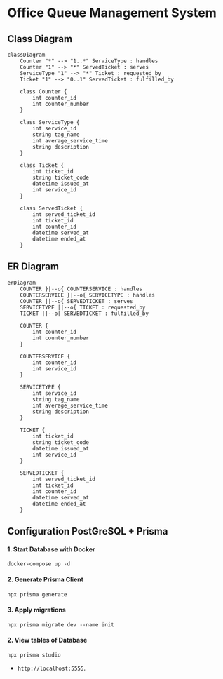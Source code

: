 # Office Queue Management System

## Class Diagram

``` mermaid
classDiagram
    Counter "*" --> "1..*" ServiceType : handles
    Counter "1" --> "*" ServedTicket : serves
    ServiceType "1" --> "*" Ticket : requested_by
    Ticket "1" --> "0..1" ServedTicket : fulfilled_by

    class Counter {
        int counter_id
        int counter_number
    }

    class ServiceType {
        int service_id
        string tag_name
        int average_service_time
        string description
    }
    
    class Ticket {
        int ticket_id
        string ticket_code
        datetime issued_at
        int service_id
    }

    class ServedTicket {
        int served_ticket_id
        int ticket_id
        int counter_id
        datetime served_at
        datetime ended_at
    }
```

## ER Diagram

``` mermaid
erDiagram
    COUNTER }|--o{ COUNTERSERVICE : handles
    COUNTERSERVICE }|--o{ SERVICETYPE : handles
    COUNTER ||--o{ SERVEDTICKET : serves
    SERVICETYPE ||--o{ TICKET : requested_by
    TICKET ||--o| SERVEDTICKET : fulfilled_by

    COUNTER {
        int counter_id
        int counter_number
    }
    
    COUNTERSERVICE {
        int counter_id
        int service_id
    }

    SERVICETYPE {
        int service_id
        string tag_name
        int average_service_time
        string description
    }

    TICKET {
        int ticket_id
        string ticket_code
        datetime issued_at
        int service_id
    }

    SERVEDTICKET {
        int served_ticket_id
        int ticket_id
        int counter_id
        datetime served_at
        datetime ended_at
    }
```

## Configuration PostGreSQL + Prisma

#### 1. Start Database with Docker
```
docker-compose up -d
```
#### 2. Generate Prisma Client
```
npx prisma generate
```

#### 3. Apply migrations
```
npx prisma migrate dev --name init
```
#### 2. View tables of Database
```
npx prisma studio
```
- `http://localhost:5555`.
